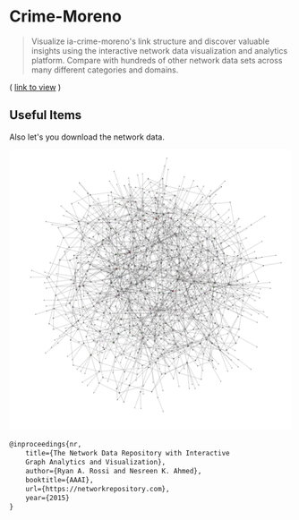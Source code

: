 # Crime-Moreno

>Visualize ia-crime-moreno's link structure and discover valuable insights using the interactive network data visualization and analytics platform. Compare with hundreds of other network data sets across many different categories and domains.


( [link to view](https://networkrepository.com/ia-crime-moreno.php) )
## Useful Items

Also let's you download the network data.

![Network Visualization](../assets/moreno-crime-network-viz.png)


    @inproceedings{nr,
        title={The Network Data Repository with Interactive 
        Graph Analytics and Visualization},
        author={Ryan A. Rossi and Nesreen K. Ahmed},
        booktitle={AAAI},
        url={https://networkrepository.com},
        year={2015}
    }
